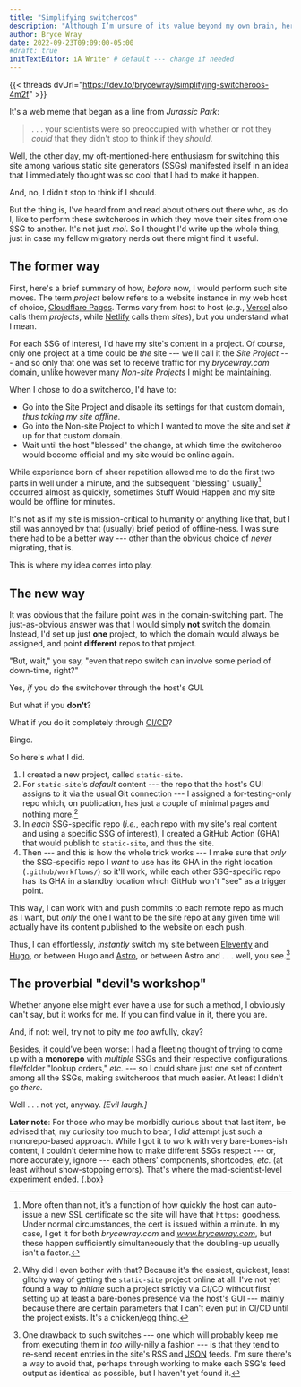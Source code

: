 ```yaml
---
title: "Simplifying switcheroos"
description: "Although I’m unsure of its value beyond my own brain, here’s a tale of how I made it easier to continue as a migratory nerd."
author: Bryce Wray
date: 2022-09-23T09:09:00-05:00
#draft: true
initTextEditor: iA Writer # default --- change if needed
---
```


{{< threads dvUrl="https://dev.to/brycewray/simplifying-switcheroos-4m2f" >}}

It's a web meme that began as a line from *Jurassic Park*:

> . . . your scientists were so preoccupied with whether or not they *could* that they didn't stop to think if they *should*.

Well, the other day, my oft-mentioned-here enthusiasm for switching this site among various static site generators (SSGs) manifested itself in an idea that I immediately thought was so cool that I had to make it happen.

And, no, I didn't stop to think if I should.

But the thing is, I've heard from and read about others out there who, as do I, like to perform these switcheroos in which they move their sites from one SSG to another. It's not just *moi*. So I thought I'd write up the whole thing, just in case my fellow migratory nerds out there might find it useful.

## The former way

First, here's a brief summary of how, *before* now, I would perform such site moves. The term *project* below refers to a website instance in my web host of choice, [Cloudflare Pages](https://pages.cloudflare.com). Terms vary from host to host (*e.g.*, [Vercel](https://vercel.com) also calls them *projects*, while [Netlify](https://netlify.com) calls them *sites*), but you understand what I mean.

For each SSG of interest, I'd have my site's content in a project. Of course, only one project at a time could be *the* site --- we'll call it the *Site Project* --- and so only that one was set to receive traffic for my *brycewray.com* domain, unlike however many *Non-site Projects* I might be maintaining.

When I chose to do a switcheroo, I'd have to:
- Go into the Site Project and disable its settings for that custom domain, *thus taking my site offline*.
- Go into the Non-site Project to which I wanted to move the site and set *it* up for that custom domain.
- Wait until the host "blessed" the change, at which time the switcheroo would become official and my site would be online again.

While experience born of sheer repetition allowed me to do the first two parts in well under a minute, and the subsequent "blessing" usually[^certs] occurred almost as quickly, sometimes Stuff Would Happen and my site would be offline for minutes.

[^certs]: More often than not, it's a function of how quickly the host can auto-issue a new SSL certificate so the site will have that `https:` goodness. Under normal circumstances, the cert is issued within a minute. In my case, I get it for both *brycewray.com* and *www.brycewray.com*, but these happen sufficiently simultaneously that the doubling-up usually isn't a factor.

It's not as if my site is mission-critical to humanity or anything like that, but I still was annoyed by that (usually) brief period of offline-ness. I was sure there had to be a better way --- other than the obvious choice of *never* migrating, that is.

This is where my idea comes into play.

## The new way

It was obvious that the failure point was in the domain-switching part. The just-as-obvious answer was that I would simply **not** switch the domain. Instead, I'd set up just **one** project, to which the domain would always be assigned, and point **different** repos to that project.

"But, wait," you say, "even that repo switch can involve some period of down-time, right?"

Yes, *if* you do the switchover through the host's GUI.

But what if you **don't**?

What if you do it completely through [CI/CD](https://www.infoworld.com/article/3271126/what-is-cicd-continuous-integration-and-continuous-delivery-explained.html)?

Bingo.

So here's what I did.

1. I created a new project, called `static-site`.
2. For `static-site`'s *default* content --- the repo that the host's GUI assigns to it via the usual Git connection --- I assigned a for-testing-only repo which, on publication, has just a couple of minimal pages and nothing more.[^host]
3. In *each* SSG-specific repo (*i.e.*, each repo with my site's real content and using a specific SSG of interest), I created a GitHub Action (GHA) that would publish to `static-site`, and thus the site.
4. Then --- and this is how the whole trick works --- I make sure that *only* the SSG-specific repo I *want* to use has its GHA in the right location (`.github/workflows/`) so it'll work, while each other SSG-specific repo has its GHA in a standby location which GitHub won't "see" as a trigger point.

[^host]: Why did I even bother with that? Because it's the easiest, quickest, least glitchy way of getting the `static-site` project online at all. I've not yet found a way to *initiate* such a project strictly via CI/CD without first setting up at least a bare-bones presence via the host's GUI --- mainly because there are certain parameters that I can't even put in CI/CD until the project exists. It's a chicken/egg thing.

This way, I can work with and push commits to each remote repo as much as I want, but *only* the one I want to be the site repo at any given time will actually have its content published to the website on each push.

Thus, I can effortlessly, *instantly* switch my site between [Eleventy](https://11ty.dev) and [Hugo](https://gohugo.io), or between Hugo and [Astro](https://astro.build), or between Astro and . . . well, you see.[^feeds]

[^feeds]: One drawback to such switches --- one which will probably keep me from executing them in *too* willy-nilly a fashion --- is that they tend to re-send recent entries in the site's RSS and [JSON](https://jsonfeed.org/) feeds. I'm sure there's a way to avoid that, perhaps through working to make each SSG's feed output as identical as possible, but I haven't yet found it.

## The proverbial "devil's workshop"

Whether anyone else might ever have a use for such a method, I obviously can't say, but it works for me. If you can find value in it, there you are.

And, if not: well, try not to pity me *too* awfully, okay?

Besides, it could've been worse: I had a fleeting thought of trying to come up with a **monorepo** with *multiple* SSGs and their respective configurations, file/folder "lookup orders," *etc.* --- so I could share just one set of content among all the SSGs, making switcheroos that much easier. At least I didn't go *there*.

Well . . . not yet, anyway. *[Evil laugh.]*

**Later note**: For those who may be morbidly curious about that last item, be advised that, my curiosity too much to bear, I *did* attempt just such a monorepo-based approach. While I got it to work with very bare-bones-ish content, I couldn't determine how to make different SSGs respect --- or, more accurately, ignore --- each others' components, shortcodes, *etc.* (at least without show-stopping errors). That's where the mad-scientist-level experiment ended.
{.box}

